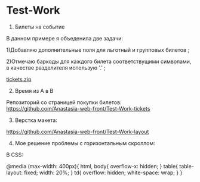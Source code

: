 # Test-Work

1. Билеты на событие

В данном примере я объеденила две задачи:

1)Добавляю дополнительные поля для льготный и групповых билетов ;

2)Отмечаю баркоды для каждого билета соответствущими символами, в качестве разделителя использую '.' ;

[tickets.zip](https://github.com/Anastasia-web-front/Test-Work-table/files/9873112/tickets.zip)


2. Время из A в B

Репозиторий со страницей покупки билетов:
https://github.com/Anastasia-web-front/Test-Work-tickets


3. Верстка макета:

https://github.com/Anastasia-web-front/Test-Work-layout


4. Мое решение проблемы с горизонтальным скроллом:

В CSS:

@media (max-width: 400px){
  html, body{
     overflow-x: hidden;
  }
  table{
    table-layout: fixed;
    width: 20%;
 }
  td{
    overflow: hidden;
    white-space: wrap;
  }
}
